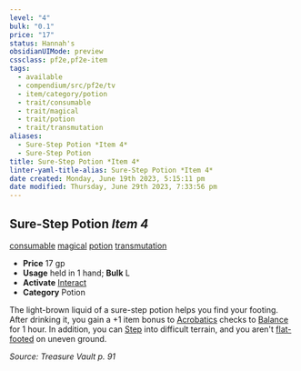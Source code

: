 ```yaml
---
level: "4"
bulk: "0.1"
price: "17"
status: Hannah's
obsidianUIMode: preview
cssclass: pf2e,pf2e-item
tags:
  - available
  - compendium/src/pf2e/tv
  - item/category/potion
  - trait/consumable
  - trait/magical
  - trait/potion
  - trait/transmutation
aliases:
  - Sure-Step Potion *Item 4*
  - Sure-Step Potion
title: Sure-Step Potion *Item 4*
linter-yaml-title-alias: Sure-Step Potion *Item 4*
date created: Monday, June 19th 2023, 5:15:11 pm
date modified: Thursday, June 29th 2023, 7:33:56 pm
---
```


## Sure-Step Potion *Item 4*

[consumable](rules/traits/consumable.md) [magical](rules/traits/magical.md) [potion](rules/traits/potion.md) [transmutation](rules/traits/transmutation.md)

- **Price** 17 gp
- **Usage** held in 1 hand; **Bulk** L
- **Activate** [Interact](rules/actions/interact.md)
- **Category** Potion

The light-brown liquid of a sure-step potion helps you find your footing. After drinking it, you gain a +1 item bonus to [Acrobatics](compendium/skills.md#Acrobatics) checks to [Balance](rules/actions/balance.md) for 1 hour. In addition, you can [Step](rules/actions/step.md) into difficult terrain, and you aren't [flat-footed](rules/conditions.md#Flat-footed) on uneven ground.

*Source: Treasure Vault p. 91*
